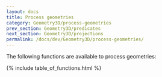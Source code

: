 ```yaml
---
layout: docs
title: Process geometries
category: Geometry3D/process-geometries
prev_section: Geometry3D/predicates
next_section: Geometry3D/projections
permalink: /docs/dev/Geometry3D/process-geometries/
---
```


The following functions are available to process geometries:

{% include table_of_functions.html %}
